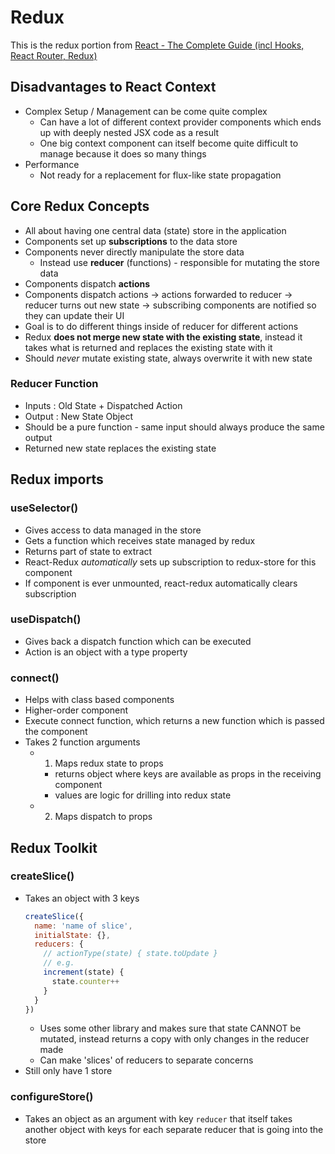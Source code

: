 # Redux

This is the redux portion from [React - The Complete Guide (incl Hooks, React Router, Redux)](https://www.udemy.com/course/react-the-complete-guide-incl-redux/)

## Disadvantages to React Context

- Complex Setup / Management can be come quite complex
  - Can have a lot of different context provider components which ends up with deeply nested JSX code as a result
  - One big context component can itself become quite difficult to manage because it does so many things
- Performance
  - Not ready for a replacement for flux-like state propagation

## Core Redux Concepts

- All about having one central data (state) store in the application
- Components set up **subscriptions** to the data store
- Components never directly manipulate the store data
  - Instead use **reducer** (functions) - responsible for mutating the store data
- Components dispatch **actions**
- Components dispatch actions -> actions forwarded to reducer -> reducer turns out new state -> subscribing components are notified so they can update their UI
- Goal is to do different things inside of reducer for different actions
- Redux **does not merge new state with the existing state**, instead it takes what is returned and replaces the existing state with it
- Should *never* mutate existing state, always overwrite it with new state

### Reducer Function

- Inputs : Old State + Dispatched Action
- Output : New State Object
- Should be a pure function - same input should always produce the same output
- Returned new state replaces the existing state

## Redux imports

### useSelector()

- Gives access to data managed in the store
- Gets a function which receives state managed by redux
- Returns part of state to extract
- React-Redux *automatically* sets up subscription to redux-store for this component
- If component is ever unmounted, react-redux automatically clears subscription

### useDispatch()

- Gives back a dispatch function which can be executed
- Action is an object with a type property

### connect()

- Helps with class based components
- Higher-order component
- Execute connect function, which returns a new function which is passed the component 
- Takes 2 function arguments
  - 1. Maps redux state to props
    - returns object where keys are available as props in the receiving component
    - values are logic for drilling into redux state
  - 2. Maps dispatch to props

## Redux Toolkit

### createSlice()

- Takes an object with 3 keys
  ```js
  createSlice({
    name: 'name of slice',
    initialState: {},
    reducers: {
      // actionType(state) { state.toUpdate }
      // e.g.
      increment(state) {
        state.counter++
      }
    }
  })
  ```
  - Uses some other library and makes sure that state CANNOT be mutated, instead returns a copy with only changes in the reducer made
  - Can make 'slices' of reducers to separate concerns 
- Still only have 1 store

### configureStore()

- Takes an object as an argument with key `reducer` that itself takes another object with keys for each separate reducer that is going into the store